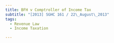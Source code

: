 ```yaml
---
title: BFH v Comptroller of Income Tax 
subtitle: "[2013] SGHC 161 / 22\_August\_2013"
tags:
  - Revenue Law
  - Income Taxation

---
```


